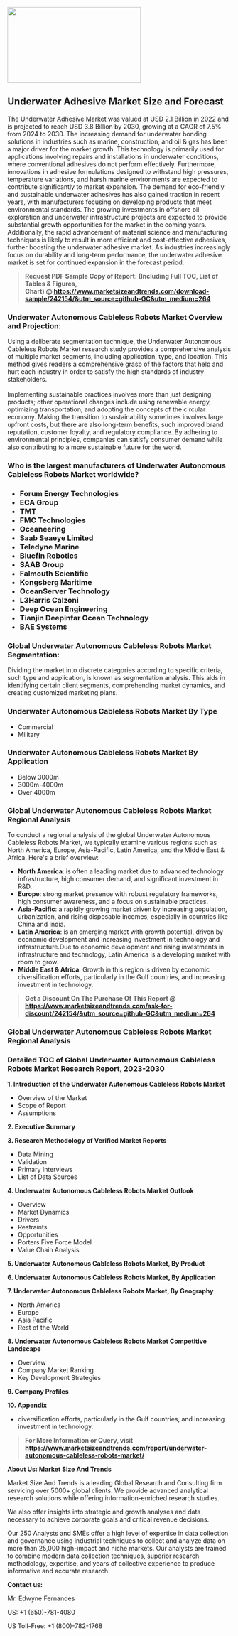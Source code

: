 <p><img class="alignnone size-medium wp-image-20088" src="https://ffe5etoiles.com/wp-content/uploads/2024/12/MST1-300x171.png" alt="" width="300" height="171" /></p><h2>Underwater Adhesive Market Size and Forecast</h2><p>The Underwater Adhesive Market was valued at USD 2.1 Billion in 2022 and is projected to reach USD 3.8 Billion by 2030, growing at a CAGR of 7.5% from 2024 to 2030. The increasing demand for underwater bonding solutions in industries such as marine, construction, and oil & gas has been a major driver for the market growth. This technology is primarily used for applications involving repairs and installations in underwater conditions, where conventional adhesives do not perform effectively. Furthermore, innovations in adhesive formulations designed to withstand high pressures, temperature variations, and harsh marine environments are expected to contribute significantly to market expansion. The demand for eco-friendly and sustainable underwater adhesives has also gained traction in recent years, with manufacturers focusing on developing products that meet environmental standards. The growing investments in offshore oil exploration and underwater infrastructure projects are expected to provide substantial growth opportunities for the market in the coming years. Additionally, the rapid advancement of material science and manufacturing techniques is likely to result in more efficient and cost-effective adhesives, further boosting the underwater adhesive market. As industries increasingly focus on durability and long-term performance, the underwater adhesive market is set for continued expansion in the forecast period.</p></p><blockquote id="" class=""><strong>Request PDF Sample Copy of Report: (Including Full TOC, List of Tables &amp; Figures, Chart)&nbsp;@&nbsp;<strong><a href="https://www.marketsizeandtrends.com/download-sample/242154/&utm_source=github-GC&utm_medium=264" target="_blank">https://www.marketsizeandtrends.com/download-sample/242154/&utm_source=github-GC&utm_medium=264</a></strong></strong></blockquote><h3 id="" class="">Underwater Autonomous Cableless Robots Market&nbsp;Overview and Projection:</h3><p id="" class="">Using a deliberate segmentation technique, the Underwater Autonomous Cableless Robots Market research study provides a comprehensive analysis of multiple market segments, including application, type, and location. This method gives readers a comprehensive grasp of the factors that help and hurt each industry in order to satisfy the high standards of industry stakeholders. <br /> <br />Implementing sustainable practices involves more than just designing products; other operational changes include using renewable energy, optimizing transportation, and adopting the concepts of the circular economy. Making the transition to sustainability sometimes involves large upfront costs, but there are also long-term benefits, such improved brand reputation, customer loyalty, and regulatory compliance. By adhering to environmental principles, companies can satisfy consumer demand while also contributing to a more sustainable future for the world.</p><h3 id="" class="">Who is the largest manufacturers of&nbsp;Underwater Autonomous Cableless Robots Market worldwide?</h3><h3 class=""><p><ul><li>Forum Energy Technologies </li><li> ECA Group </li><li> TMT </li><li> FMC Technologies </li><li> Oceaneering </li><li> Saab Seaeye Limited </li><li> Teledyne Marine </li><li> Bluefin Robotics </li><li> SAAB Group </li><li> Falmouth Scientific </li><li> Kongsberg Maritime </li><li> OceanServer Technology </li><li> L3Harris Calzoni </li><li> Deep Ocean Engineering </li><li> Tianjin Deepinfar Ocean Technology </li><li> BAE Systems</li></ul></p></h3><h3 id="" class="">Global&nbsp;Underwater Autonomous Cableless Robots Market Segmentation:</h3><p id="" class="">Dividing the market into discrete categories according to specific criteria, such type and application, is known as segmentation analysis. This aids in identifying certain client segments, comprehending market dynamics, and creating customized marketing plans.</p><h3 id="" class="">Underwater Autonomous Cableless Robots Market&nbsp;By Type</h3><p><p><ul><li>Commercial</li><li> Military</p></li></ul></p></p><h3 id="" class="">Underwater Autonomous Cableless Robots Market&nbsp;By Application</h3><p class=""><p><ul><li>Below 3000m</li><li> 3000m-4000m</li><li> Over 4000m</li></ul></p></p><h3 id="" class="">Global Underwater Autonomous Cableless Robots Market Regional Analysis</h3><p id="" class="">To conduct a regional analysis of the global Underwater Autonomous Cableless Robots Market, we typically examine various regions such as North America, Europe, Asia-Pacific, Latin America, and the Middle East &amp; Africa. Here's a brief overview:</p><ul><li><strong>North America</strong>: is often a leading market due to advanced technology infrastructure, high consumer demand, and significant investment in R&amp;D.</li><li><strong>Europe</strong>: strong market presence with robust regulatory frameworks, high consumer awareness, and a focus on sustainable practices.</li><li><strong>Asia-Pacific</strong>: a rapidly growing market driven by increasing population, urbanization, and rising disposable incomes, especially in countries like China and India.</li><li><strong>Latin America</strong>: is an emerging market with growth potential, driven by economic development and increasing investment in technology and infrastructure.Due to economic development and rising investments in infrastructure and technology, Latin America is a developing market with room to grow.</li><li><strong>Middle East &amp; Africa</strong>: Growth in this region is driven by economic diversification efforts, particularly in the Gulf countries, and increasing investment in technology.</li></ul><blockquote id="" class=""><strong>Get a Discount On The Purchase Of This Report @ <strong><a href="https://www.marketsizeandtrends.com/ask-for-discount/242154/&utm_source=github-GC&utm_medium=264" target="_blank">https://www.marketsizeandtrends.com/ask-for-discount/242154/&utm_source=github-GC&utm_medium=264</a></strong></strong></blockquote><h3 id="" class="">Global Underwater Autonomous Cableless Robots Market Regional Analysis</h3><h3 id="" class="">Detailed TOC of Global Underwater Autonomous Cableless Robots Market Research Report, 2023-2030</h3><p id="" class=""><strong>1. Introduction of the Underwater Autonomous Cableless Robots Market</strong></p><ul><li>Overview of the Market</li><li>Scope of Report</li><li>Assumptions</li></ul><p id="" class=""><strong>2. Executive Summary</strong></p><p id="" class=""><strong>3. Research Methodology of Verified Market Reports</strong></p><ul><li>Data Mining</li><li>Validation</li><li>Primary Interviews</li><li>List of Data Sources</li></ul><p id="" class=""><strong>4. Underwater Autonomous Cableless Robots Market Outlook</strong></p><ul><li>Overview</li><li>Market Dynamics</li><li>Drivers</li><li>Restraints</li><li>Opportunities</li><li>Porters Five Force Model</li><li>Value Chain Analysis</li></ul><p id="" class=""><strong>5. Underwater Autonomous Cableless Robots Market, By Product</strong></p><p id="" class=""><strong>6. Underwater Autonomous Cableless Robots Market, By Application</strong></p><p id="" class=""><strong>7. Underwater Autonomous Cableless Robots Market, By Geography</strong></p><ul><li>North America</li><li>Europe</li><li>Asia Pacific</li><li>Rest of the World</li></ul><p id="" class=""><strong>8. Underwater Autonomous Cableless Robots Market Competitive Landscape</strong></p><ul><li>Overview</li><li>Company Market Ranking</li><li>Key Development Strategies</li></ul><p id="" class=""><strong>9. Company Profiles</strong></p><p id="" class=""><strong>10. Appendix</strong></p><ul><li>diversification efforts, particularly in the Gulf countries, and increasing investment in technology.</li></ul><blockquote id="" class=""><strong>For More Information or Query, visit <strong><strong><a href="https://www.marketsizeandtrends.com/report/underwater-autonomous-cableless-robots-market/" target="_blank">https://www.marketsizeandtrends.com/report/underwater-autonomous-cableless-robots-market/</a></strong></strong></strong></blockquote><p id="" class=""><strong>About Us: Market Size And Trends</strong></p><p id="" class="">Market Size And Trends is a leading Global Research and Consulting firm servicing over 5000+ global clients. We provide advanced analytical research solutions while offering information-enriched research studies.</p><p id="" class="">We also offer insights into strategic and growth analyses and data necessary to achieve corporate goals and critical revenue decisions.</p><p id="" class="">Our 250 Analysts and SMEs offer a high level of expertise in data collection and governance using industrial techniques to collect and analyze data on more than 25,000 high-impact and niche markets. Our analysts are trained to combine modern data collection techniques, superior research methodology, expertise, and years of collective experience to produce informative and accurate research.</p><p id="" class=""><strong>Contact us:</strong></p><p id="" class="">Mr. Edwyne Fernandes</p><p id="" class="">US: +1 (650)-781-4080</p><p id="" class="">US Toll-Free: +1 (800)-782-1768</p>
